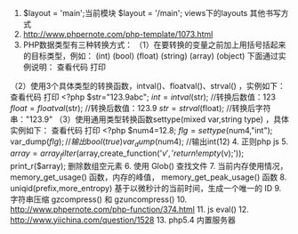 1. $layout = 'main';当前模块  $layout = '/main'; views下的layouts  其他书写方式
2. http://www.phpernote.com/php-template/1073.html
3. PHP数据类型有三种转换方式：
（1）在要转换的变量之前加上用括号括起来的目标类型，例如：
(int)  (bool)  (float)  (string)  (array) (object) 下面通过实例说明：
查看代码
打印
    <?php
    $num1=3.14;
    $num2=(int)$num1; //强制转换为int类型
    var_dump($num1); //输出float(3.14)
    var_dump($num2); //输出int(3)
（2）使用3个具体类型的转换函数，intval()、floatval()、strval() ，实例如下：
查看代码
打印
    <?php
    $str="123.9abc";
    $int=intval($str); //转换后数值：123
    $float=floatval($str); //转换后数值：123.9
    $str=strval($float); //转换后字符串："123.9"
（3）使用通用类型转换函数settype(mixed var,string type) ，具体实例如下：
查看代码
打印
    <?php
    $num4=12.8;
    $flg=settype($num4,"int");
    var_dump($flg); //输出bool(true)
    var_dump($num4); //输出int(12)
4. 正则php js
5. $array=array_filter($array,create_function('$v','return !empty($v);'));
    print_r($array);   删除数组空元素
6. 使用 Glob() 查找文件
7. 当前内存使用情况，memory_get_usage() 函数，内存的峰值， memory_get_peak_usage() 函数
8. uniqid(prefix,more_entropy)  基于以微秒计的当前时间，生成一个唯一的 ID
9. 字符串压缩  gzcompress() 和 gzuncompress()
10. http://www.phpernote.com/php-function/374.html
11. js eval()
12. http://www.yiichina.com/question/1528
13. php5.4 内置服务器